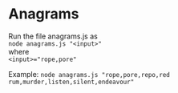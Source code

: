 # Anagrams

Run the file anagrams.js as    
``node anagrams.js "<input>" ``    
where    
``<input>="rope,pore"``  

Example: ``node anagrams.js "rope,pore,repo,red rum,murder,listen,silent,endeavour"``    


